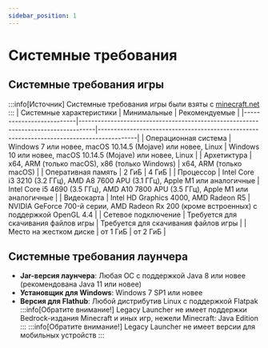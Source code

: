 ```yaml
---
sidebar_position: 1
---
```

# Системные требования

## Системные требования игры
:::info[Источник]
Системные требования игры были взяты с [minecraft.net](https://www.minecraft.net/en-us/store/minecraft-deluxe-collection-pc#accordionv1-b6c8df09da-item-6176600103)
:::
| Системные характеристики | Минимальные                                                                       | Рекомендуемые                                                                            |
|--------------------------|-----------------------------------------------------------------------------------|------------------------------------------------------------------------------------------|
| Операционная система     | Windows 7 или новее, macOS 10.14.5 (Mojave) или новее, Linux                      | Windows 10 или новее, macOS 10.14.5 (Mojave) или новее, Linux                            |
| Архетиктура              | x64, ARM (только macOS), x86 (только Windows)                                     | x64, ARM (только macOS)                                                                  |
| Оперативная память       | 2 ГиБ                                                                             | 4 ГиБ                                                                                    |
| Процессор                | Intel Core i3 3210 (3.2 ГГц), AMD A8 7600 APU (3.1 ГГц), Apple M1 или аналогичные | Intel Core i5 4690 (3.5 ГГц), AMD A10 7800 APU (3.5 ГГц), Apple M1 или аналогичные       |
| Видеокарта               | Intel HD Graphics 4000, AMD Radeon R5                                             | NVIDIA GeForce 700-й серии, AMD Radeon Rx 200 (кроме встроенных) с поддержкой OpenGL 4.4 |
| Сетевое подключение      | Требуется для скачивания файлов игры                                              | Требуется для скачивания файлов игры                                                     |
| Место на жестком диске   | от 1 ГиБ                                                                          | от 2 ГиБ                                                                                 |

## Системные требования лаунчера
* **Jar-версия лаунчера**: Любая ОС с поддержкой Java 8 или новее (рекомендована Java 11 или новее)
* **Установщик для Windows**: Windows 7 SP1 или новее
* **Версия для Flathub**: Любой дистрибутив Linux с поддержкой Flatpak
:::info[Обратите внимание!]
Legacy Launcher не имеет поддержки Bedrock-издания Minecraft и иных игр, нежели Minecraft: Java Edition
:::
:::info[Обратите внимание!]
Legacy Launcher не имеет версии для мобильных устройств
:::